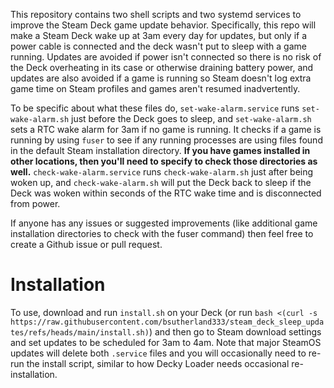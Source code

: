 This repository contains two shell scripts and two systemd services to improve the Steam Deck game update behavior. Specifically, this repo will make a Steam Deck wake up at 3am every day for updates, but only if a power cable is connected and the deck wasn't put to sleep with a game running. Updates are avoided if power isn't connected so there is no risk of the Deck overheating in its case or otherwise draining battery power, and updates are also avoided if a game is running so Steam doesn't log extra game time on Steam profiles and games aren't resumed inadvertently.

To be specific about what these files do, `set-wake-alarm.service` runs `set-wake-alarm.sh` just before the Deck goes to sleep, and `set-wake-alarm.sh` sets a RTC wake alarm for 3am if no game is running. It checks if a game is running by using `fuser` to see if any running processes are using files found in the default Steam installation directory. **If you have games installed in other locations, then you'll need to specify to check those directories as well.** `check-wake-alarm.service` runs `check-wake-alarm.sh` just after being woken up, and `check-wake-alarm.sh` will put the Deck back to sleep if the Deck was woken within seconds of the RTC wake time and is disconnected from power.

If anyone has any issues or suggested improvements (like additional game installation directories to check with the fuser command) then feel free to create a Github issue or pull request.

# Installation

To use, download and run `install.sh` on your Deck (or run `bash <(curl -s https://raw.githubusercontent.com/bsutherland333/steam_deck_sleep_updates/refs/heads/main/install.sh)`) and then go to Steam download settings and set updates to be scheduled for 3am to 4am. Note that major SteamOS updates will delete both `.service` files and you will occasionally need to re-run the install script, similar to how Decky Loader needs occasional re-installation.

